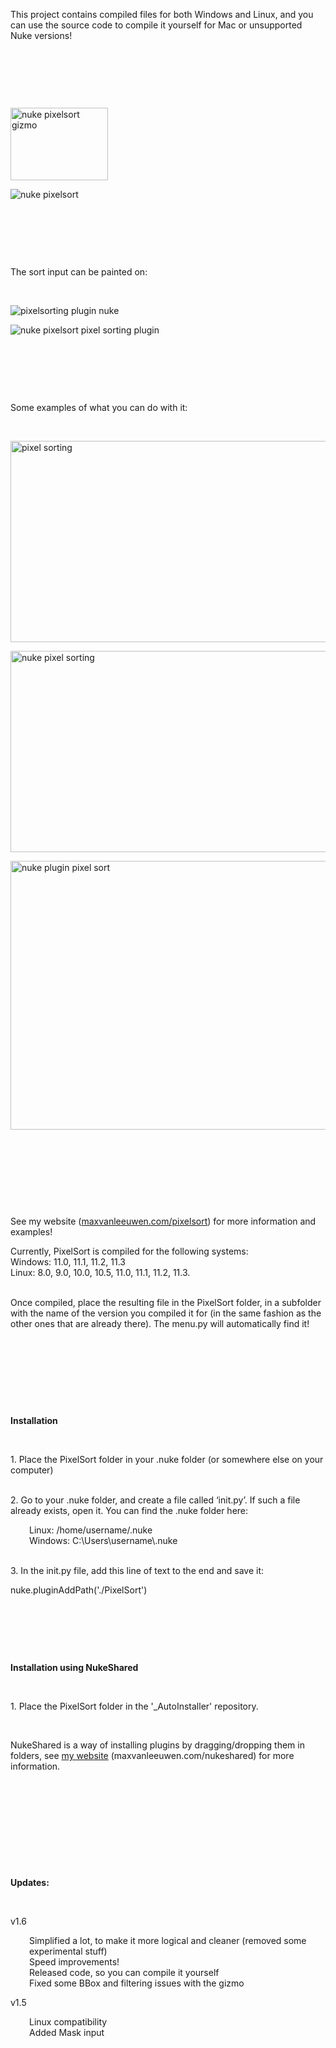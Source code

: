 <p>This project contains compiled files for both Windows and Linux, and you can use the source code to compile it yourself for Mac or unsupported Nuke versions!</p>
<p> </p>
<p> </p>
<p> </p>
<p><img src="https://maxvanleeuwen.com/wp-content/uploads/PixelSort_Node.png" alt="nuke pixelsort gizmo" width="156" height="116" /></p>
<p><img src="https://maxvanleeuwen.com/wp-content/uploads/PixelSort_Properties.png" alt="nuke pixelsort" /></p>
<p> </p>
<p> </p>
<p> </p>
<p>The sort input can be painted on:</p>
<p> </p>
<p><img src="https://maxvanleeuwen.com/wp-content/uploads/PixelSortPainting.gif" alt="pixelsorting plugin nuke" /></p>
<p><img src="https://maxvanleeuwen.com/wp-content/uploads/Painting.gif" alt="nuke pixelsort pixel sorting plugin" /></p>
<p> </p>
<p> </p>
<p> </p>
<p>Some examples of what you can do with it:</p>
<p> </p>
<p><img src="https://maxvanleeuwen.com/wp-content/uploads/04.jpg" alt="pixel sorting" width="573" height="322" /></p>
<p><img src="https://maxvanleeuwen.com/wp-content/uploads/03.jpg" alt="nuke pixel sorting" width="572" height="322" /></p>
<p><img src="https://maxvanleeuwen.com/wp-content/uploads/PIXELSORT_02-1-1116x837.jpg" alt="nuke plugin pixel sort" width="574" height="430" /></p>
<p> </p>
<p> </p>
<p> </p>
<p> </p>
<p>See my website (<a href="https://maxvanleeuwen.com/pixelsort">maxvanleeuwen.com/pixelsort</a>) for more information and examples!</p>
<p>Currently, PixelSort is compiled for the following systems:<br />Windows: 11.0, 11.1, 11.2, 11.3<br />Linux: 8.0, 9.0, 10.0, 10.5, 11.0, 11.1, 11.2, 11.3.</p>
<p><br />Once compiled, place the resulting file in the PixelSort folder, in a subfolder with the name of the version you compiled it for (in the same fashion as the other ones that are already there). The menu.py will automatically find it!</p>
<p> </p>
<p> </p>
<p> </p>
<p> </p>
<p><strong>Installation</strong></p>
<p> </p>
<p>1. Place the PixelSort folder in your .nuke folder (or somewhere else on your computer)</p>
<p><br />2. Go to your .nuke folder, and create a file called ‘init.py’. If such a file already exists, open it. You can find the .nuke folder here:</p>
<p style="margin-left: 30px;">Linux: /home/username/.nuke<br /> Windows: C:\Users\username\.nuke</p>
<p><br />3. In the init.py file, add this line of text to the end and save it:</p>
<p>nuke.pluginAddPath('./PixelSort')</p>
<p> </p>
<p> </p>
<p> </p>
<p><strong>Installation using NukeShared</strong></p>
<p> </p>
<p>1. Place the PixelSort folder in the '_AutoInstaller' repository.</p>
<p> </p>
<p>NukeShared is a way of installing plugins by dragging/dropping them in folders, see <a href="https://maxvanleeuwen.com/nukeshared" target="_blank">my website</a> (maxvanleeuwen.com/nukeshared) for more information.</p>
<p> </p>
<p> </p>
<p> </p>
<p> </p>
<p> </p>
<p><strong>Updates:</strong></p>
<p> </p>
<p>v1.6</p>
<p style="margin-left: 30px;">Simplified a lot, to make it more logical and cleaner (removed some experimental stuff)<br />Speed improvements!<br />Released code, so you can compile it yourself<br />Fixed some BBox and filtering issues with the gizmo</p>
<p>v1.5</p>
<p style="margin-left: 30px;">Linux compatibility<br />Added Mask input</p>
